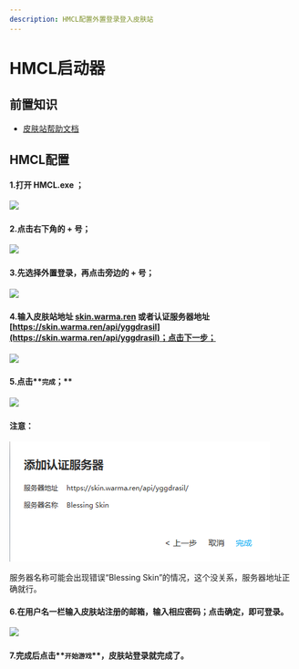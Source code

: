 ```yaml
---
description: HMCL配置外置登录登入皮肤站
---
```


# HMCL启动器

## 前置知识

* [皮肤站帮助文档](./First/Readme/pi-fu-zhan-bang-zhu-wen-dang.md)

## HMCL配置

#### 1.打开 HMCL.exe ；

![](https://file.yin0mc.ltd/photos/wmd/qd1.png)

#### 2.点击右下角的 + 号；

![](https://file.yin0mc.ltd/photos/wmd/qd4.png)

#### 3.先选择外置登录，再点击旁边的 + 号；

![](https://file.yin0mc.ltd/photos/wmd/qd5.png)

#### 4.输入皮肤站地址 [skin.warma.ren](https://skin.warma.ren) 或者认证服务器地址 [https://skin.warma.ren/api/yggdrasil](https://skin.warma.ren/api/yggdrasil)；点击下一步；

![](https://file.yin0mc.ltd/photos/wmd/qd6.png)

#### 5.点击**`完成`；**

![](https://file.yin0mc.ltd/photos/wmd/qd7.png)

#### 注意：

![](../assets/image%20(58).png)

服务器名称可能会出现错误“Blessing Skin”的情况，这个没关系，服务器地址正确就行。

#### 6.在用户名一栏输入皮肤站注册的邮箱，输入相应密码；点击确定，即可登录。

![](https://file.yin0mc.ltd/photos/wmd/qd8.png)

#### 7.完成后点击**`开始游戏`**，皮肤站登录就完成了。


